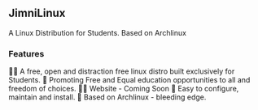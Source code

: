 ## JimniLinux 
A Linux Distribution for Students.
Based on Archlinux
### Features
🙋‍♀️ A free, open and distraction free linux distro built exclusively for Students.
🌈 Promoting Free and Equal education opportunities to all and freedom of choices.
👩‍💻 Website - Coming Soon
🍿 Easy to configure, maintain and install.
🧙 Based on Archlinux - bleeding edge.
